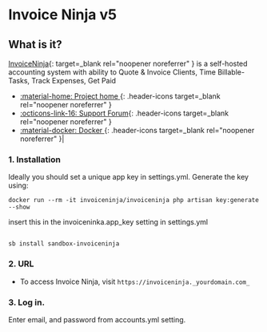 # Invoice Ninja v5

## What is it?

[InvoiceNinja](https://www.invoiceninja.com/){: target=_blank rel="noopener noreferrer" } is a self-hosted accounting system with ability to Quote & Invoice Clients, Time Billable-Tasks, Track Expenses, Get Paid


- [:material-home: Project home ](https://github.com/invoiceninja/invoiceninja/tree/v5-stable){: .header-icons target=_blank rel="noopener noreferrer" } 
- [:octicons-link-16: Support Forum](https://forum.invoiceninja.com/){: .header-icons target=_blank rel="noopener noreferrer" } 
- [:material-docker: Docker ](https://hub.docker.com/r/invoiceninja/invoiceninja/){: .header-icons target=_blank rel="noopener noreferrer" }|

### 1. Installation


Ideally you should set a unique app key in settings.yml. 
Generate the key using:
``` shell
docker run --rm -it invoiceninja/invoiceninja php artisan key:generate --show
```
insert this in the invoiceninka.app_key setting in settings.yml

``` shell

sb install sandbox-invoiceninja

```

### 2. URL

- To access Invoice Ninja, visit `https://invoiceninja._yourdomain.com_`

### 3. Log in.

Enter email, and password from accounts.yml setting.
